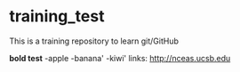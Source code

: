 # training_test
This is a training repository to learn git/GitHub

**bold test**
-apple
-banana'
-kiwi'
links: http://nceas.ucsb.edu
